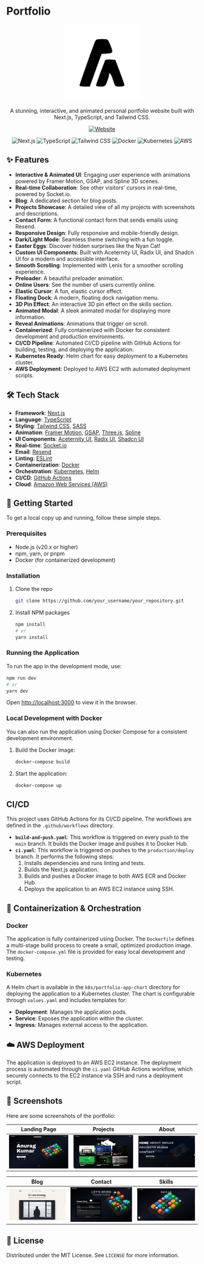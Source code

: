 # Portfolio

<div align="center">
  <img src="./public/assets/logo-dark.svg" alt="Logo" width="200"/>
</div>

<p align="center">
  A stunning, interactive, and animated personal portfolio website built with Next.js, TypeScript, and Tailwind CSS.
</p>

<p align="center">
  <a href="https://anuragsite.duckdns.org" target="_blank">
    <img src="https://img.shields.io/badge/Website-anuragsite.duckdns.org-blue?style=for-the-badge&logo=google-chrome&logoColor=white" alt="Website"/>
  </a>
</p>

<p align="center">
  <img src="https://img.shields.io/badge/Next.js-000000?style=for-the-badge&logo=nextdotjs&logoColor=white" alt="Next.js"/>
  <img src="https://img.shields.io/badge/TypeScript-3178C6?style=for-the-badge&logo=typescript&logoColor=white" alt="TypeScript"/>
  <img src="https://img.shields.io/badge/Tailwind_CSS-38B2AC?style=for-the-badge&logo=tailwind-css&logoColor=white" alt="Tailwind CSS"/>
  <img src="https://img.shields.io/badge/Docker-2496ED?style=for-the-badge&logo=docker&logoColor=white" alt="Docker"/>
  <img src="https://img.shields.io/badge/Kubernetes-326CE5?style=for-the-badge&logo=kubernetes&logoColor=white" alt="Kubernetes"/>
  <img src="https://img.shields.io/badge/Amazon_AWS-232F3E?style=for-the-badge&logo=amazon-aws&logoColor=white" alt="AWS"/>
</p>

## ✨ Features

- **Interactive & Animated UI**: Engaging user experience with animations powered by Framer Motion, GSAP, and Spline 3D scenes.
- **Real-time Collaboration**: See other visitors' cursors in real-time, powered by Socket.io.
- **Blog**: A dedicated section for blog posts.
- **Projects Showcase**: A detailed view of all my projects with screenshots and descriptions.
- **Contact Form**: A functional contact form that sends emails using Resend.
- **Responsive Design**: Fully responsive and mobile-friendly design.
- **Dark/Light Mode**: Seamless theme switching with a fun toggle.
- **Easter Eggs**: Discover hidden surprises like the Nyan Cat!
- **Custom UI Components**: Built with Aceternity UI, Radix UI, and Shadcn UI for a modern and accessible interface.
- **Smooth Scrolling**: Implemented with Lenis for a smoother scrolling experience.
- **Preloader**: A beautiful preloader animation.
- **Online Users**: See the number of users currently online.
- **Elastic Cursor**: A fun, elastic cursor effect.
- **Floating Dock**: A modern, floating dock navigation menu.
- **3D Pin Effect**: An interactive 3D pin effect on the skills section.
- **Animated Modal**: A sleek animated modal for displaying more information.
- **Reveal Animations**: Animations that trigger on scroll.
- **Containerized**: Fully containerized with Docker for consistent development and production environments.
- **CI/CD Pipeline**: Automated CI/CD pipeline with GitHub Actions for building, testing, and deploying the application.
- **Kubernetes Ready**: Helm chart for easy deployment to a Kubernetes cluster.
- **AWS Deployment**: Deployed to AWS EC2 with automated deployment scripts.

## 🛠️ Tech Stack

- **Framework**: [Next.js](https://nextjs.org/)
- **Language**: [TypeScript](https://www.typescriptlang.org/)
- **Styling**: [Tailwind CSS](https://tailwindcss.com/), [SASS](https://sass-lang.com/)
- **Animation**: [Framer Motion](https://www.framer.com/motion/), [GSAP](https://greensock.com/gsap/), [Three.js](https://threejs.org/), [Spline](https://spline.design/)
- **UI Components**: [Aceternity UI](https://ui.aceternity.com/), [Radix UI](https://www.radix-ui.com/), [Shadcn UI](https://ui.shadcn.com/)
- **Real-time**: [Socket.io](https://socket.io/)
- **Email**: [Resend](https://resend.com/)
- **Linting**: [ESLint](https://eslint.org/)
- **Containerization**: [Docker](https://www.docker.com/)
- **Orchestration**: [Kubernetes](https://kubernetes.io/), [Helm](https://helm.sh/)
- **CI/CD**: [GitHub Actions](https://github.com/features/actions)
- **Cloud**: [Amazon Web Services (AWS)](https://aws.amazon.com/)

## 🚀 Getting Started

To get a local copy up and running, follow these simple steps.

### Prerequisites

- Node.js (v20.x or higher)
- npm, yarn, or pnpm
- Docker (for containerized development)

### Installation

1.  Clone the repo
    ```sh
    git clone https://github.com/your_username/your_repository.git
    ```
2.  Install NPM packages
    ```sh
    npm install
    # or
    yarn install
    ```

### Running the Application

To run the app in the development mode, use:

```sh
npm run dev
# or
yarn dev
```

Open [http://localhost:3000](http://localhost:3000) to view it in the browser.

### Local Development with Docker

You can also run the application using Docker Compose for a consistent development environment.

1.  Build the Docker image:
    ```sh
    docker-compose build
    ```
2.  Start the application:
    ```sh
    docker-compose up
    ```

##  CI/CD

This project uses GitHub Actions for its CI/CD pipeline. The workflows are defined in the `.github/workflows` directory.

-   **`build-and-push.yaml`**: This workflow is triggered on every push to the `main` branch. It builds the Docker image and pushes it to Docker Hub.
-   **`ci.yaml`**: This workflow is triggered on pushes to the `production/deploy` branch. It performs the following steps:
    1.  Installs dependencies and runs linting and tests.
    2.  Builds the Next.js application.
    3.  Builds and pushes a Docker image to both AWS ECR and Docker Hub.
    4.  Deploys the application to an AWS EC2 instance using SSH.

## 🐳 Containerization & Orchestration

### Docker

The application is fully containerized using Docker. The `Dockerfile` defines a multi-stage build process to create a small, optimized production image. The `docker-compose.yml` file is provided for easy local development and testing.

### Kubernetes

A Helm chart is available in the `k8s/portfolio-app-chart` directory for deploying the application to a Kubernetes cluster. The chart is configurable through `values.yaml` and includes templates for:

-   **Deployment**: Manages the application pods.
-   **Service**: Exposes the application within the cluster.
-   **Ingress**: Manages external access to the application.

## ☁️ AWS Deployment

The application is deployed to an AWS EC2 instance. The deployment process is automated through the `ci.yaml` GitHub Actions workflow, which securely connects to the EC2 instance via SSH and runs a deployment script.

## 📸 Screenshots

Here are some screenshots of the portfolio:

|                                       Landing Page                                        |                                        Projects                                        |                                      About                                       |
| :---------------------------------------------------------------------------------------: | :------------------------------------------------------------------------------------: | :------------------------------------------------------------------------------: |
| <img src="./public/assets/nav-link-previews/landing.png" alt="Landing Page" width="300"/> | <img src="./public/assets/nav-link-previews/projects.png" alt="Projects" width="300"/> | <img src="./public/assets/nav-link-previews/about.png" alt="About" width="300"/> |

|                                      Blog                                      |                                       Contact                                        |                                       Skills                                       |
| :----------------------------------------------------------------------------: | :----------------------------------------------------------------------------------: | :--------------------------------------------------------------------------------: |
| <img src="./public/assets/nav-link-previews/blog.png" alt="Blog" width="300"/> | <img src="./public/assets/nav-link-previews/contact.png" alt="Contact" width="300"/> | <img src="./public/assets/nav-link-previews/skills.png" alt="Skills" width="300"/> |

## 📄 License

Distributed under the MIT License. See `LICENSE` for more information.


